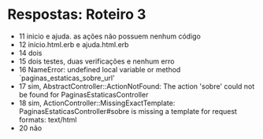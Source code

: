 # Respostas: Roteiro 3

- 11 inicio e ajuda. as ações não possuem nenhum código
- 12 inicio.html.erb e ajuda.html.erb
- 14 dois
- 15 dois testes, duas verificações e nenhum erro
- 16 NameError: undefined local variable or method `paginas_estaticas_sobre_url'
- 17 sim, AbstractController::ActionNotFound: The action 'sobre' could not be found for PaginasEstaticasController
- 18 sim, ActionController::MissingExactTemplate: PaginasEstaticasController#sobre is missing a template for request formats: text/html
- 20 não

<style type="text/css">
ul li ol li { list-style-type: lower-alpha; }
</style>
